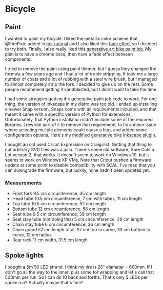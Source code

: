 Bicycle
=======

Paint
-----

I wanted to paint my bicycle. I liked the metallic color scheme that @FirePixie
added in [her
tutorial](https://learn.adafruit.com/playa-festival-bike/painting-decoration)
and I also liked this [fade
effect](https://www.youtube.com/watch?v=QchnDNSpi10) so I decided to try both.
Finally, I also really liked this [generative art bike paint
job](https://www.instructables.com/Turing-Pattern-Bike-Paint-Job/). My plan is
to have a chrome base, then have a fade effect between components.

I tried to remove the paint using paint thinner, but I guess they changed the
formula a few years ago and I had a lot of trople stripping. It took me a large
number of coats and a lot of rubbing with a steel wire brush, but I managed to
almost completely strip the fork. I decided to give up on the rest. Some people
recommend getting it sandblasted, but I didn't want to take the time.

I had some struggles getting the generative paint job code to work. For one
thing, the version of Inkscape in my distro was too old. I ended up installing
a newer Snap version. Snaps come with all requirements included, and that meant
it came with a specific version of Python for extensions. Unfortunately, that
Python installation didn't include some of the required libraries. I rewrote
part of it to remove that requirement, to fix a minor issue where selecting
muliple elements could cause a bug, and added some configuration options.
Here's my [modified generative bike Inkscape
plugin](https://gist.github.com/bskari/faf7cc90ca6979d12d857bb6107675c2).

I bought an old used Cricut Expression on Craigslist. Getting that thing to cut
arbitrary SVG files was a pain. There's some old software, Sure Cuts a Lot
version 2, that works. It doesn't seem to work on Windows 10, but it seems to
work on Windows XP VMs. Note that Cricut pushed a firmware update at some point
to disable compatibility with SCAL. I've read that you can downgrade the
firmware, but luckily, mine hadn't been updated yet.

### Measurements

- Front fork
  9.5 cm circumference, 35 cm length
- Head tube
  10.5 cm circumference, 7 cm with tubes, 11 cm length
- Top tube
  10.5 cm circumference, 52 cm length
- Bottom tube
  12 cm circumference, 58 cm length
- Seat tube
  9.5 cm circumference, 39 cm length
- Seat stay tube (not doing this)
  5 cm circumference, 39 cm length
- Chain stay tube
  6 cm circumference, 36 cm length
- Chain guard
  52 cm length total, 37 cm top to curve, 33 cm bottom to curve, 12 cm radius
- Rear rack
  11 cm width, 31.5 cm length

Spoke lights
------------

I bought a 5m 50 LED strand. I think my tire is 26" diameter = 660mm. If I
don't go all the way to the inner, plus some for wrapping and let's call that
500mm per run. So I can do 10 back and forths. That's only 5 LEDs per spoke
run? Actually maybe that's fine?
